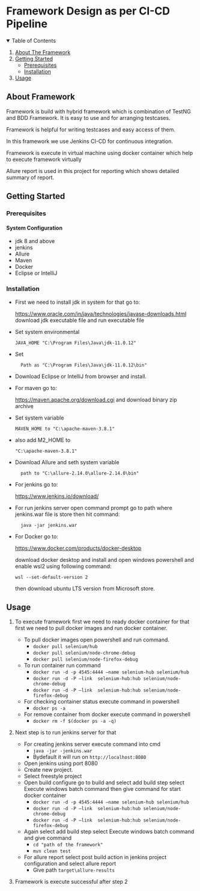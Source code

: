 # Framework Design as per CI-CD Pipeline

<!-- TABLE OF CONTENTS -->
<details open="open">
  <summary>Table of Contents</summary>
  <ol>
    <li>
      <a href="#about-the-project">About The Framework</a>
    </li>
    <li>
      <a href="#getting-started">Getting Started</a>
      <ul>
        <li><a href="#prerequisites">Prerequisites</a></li>
        <li><a href="#installation">Installation</a></li>
      </ul>
    </li>
    <li><a href="#usage">Usage</a></li>
  </ol>
</details>

## About Framework

Framework is build with hybrid framework which is combination of TestNG and BDD Framework. It is easy to use and for arranging testcases.

Framework is helpful for writing testcases and easy access of them.

In this framework we use Jenkins CI-CD for continuous integration.

Framework is execute in virtual machine using docker container which help to execute framework virtually

Allure report is used in this project for reporting which shows detailed summary of report.

## Getting Started 

### Prerequisites

#### System Configuration
* jdk 8 and above
* jenkins 
* Allure
* Maven 
* Docker
* Eclipse or IntelliJ

### Installation
* First we need to install jdk in system for that go to: 

   <https://www.oracle.com/in/java/technologies/javase-downloads.html> 
download jdk executable file and run executable file
* Set system environmental 

   ``
JAVA_HOME "C:\Program Files\Java\jdk-11.0.12"
``
* Set
		
		Path as "C:\Program Files\Java\jdk-11.0.12\bin"
* Download Eclipse or IntelliJ from browser and install.
* For maven go to:

   <https://maven.apache.org/download.cgi>
and download binary zip archive 

* Set system variable 

  	 ``MAVEN_HOME to "C:\apache-maven-3.8.1"``

* also add M2_HOME to 

  	 ``"C:\apache-maven-3.8.1"``
* Download Allure and seth system variable 
		
		path to "C:\allure-2.14.0\allure-2.14.0\bin"
* For jenkins go to: 

  	 <https://www.jenkins.io/download/>
* For run jenkins server open command prompt go to path where jenkins.war file is store then hit command: 

		java -jar jenkins.war
* For Docker go to: 

  <https://www.docker.com/products/docker-desktop>
  
  download docker desktop and install and open windows powershell and enable wsl2 using following command: 
  
  ``wsl --set-default-version 2``
  
  then download ubuntu LTS version from Microsoft store.

## Usage

1. To execute framework first we need to ready docker container for that first we need to pull docker images and run docker container.
    * To pull docker images open powershell and run command.
        * ``docker pull selenium/hub``
        * ``docker pull selenium/node-chrome-debug``
        * ``docker pull selenium/node-firefox-debug``
    * To run container run command 
        * ``docker run -d -p 4545:4444 —name selenium-hub selenium/hub``
        * ``docker run -d -P —link  selenium-hub:hub selenium/node-chrome-debug``
        * ``docker run -d -P —link  selenium-hub:hub selenium/node-firefox-debug``
    * For checking container status execute command in powershell
        * ``docker ps -a``
    * For remove container from docker execute command in powershell
        * ``docker rm -f $(docker ps -a -q)``

2. Next step is to run jenkins server for that 
    * For creating jenkins server execute command into cmd
      * ``java -jar -jenkins.war``
      * Bydefault it will run on 
         ``http://localhost:8080``
    * Open jenkins using port 8080
    * Create new project.
    * Select freestyle project
    * Open build configure go to build and select add build step select Execute windows batch command then give command for start docker container
       * ``docker run -d -p 4545:4444 —name selenium-hub selenium/hub``
       * ``docker run -d -P —link  selenium-hub:hub selenium/node-chrome-debug``
       * ``docker run -d -P —link  selenium-hub:hub selenium/node-firefox-debug``
    * Again select add build step select Execute windows batch command and give command
      * ``cd "path of the framework"``
      * ``mvn clean test``
    * For allure report select post build action in jenkins project configuration and select allure report
      * Give path ``target\allure-results``
3. Framework is execute successful after step 2

